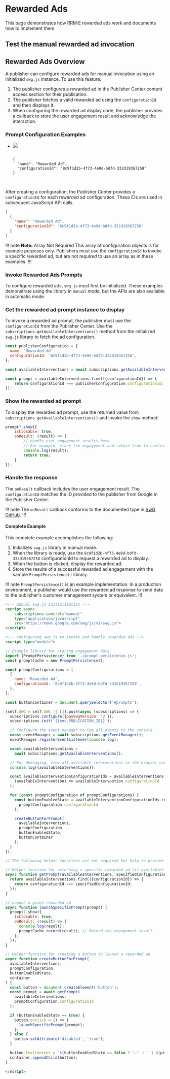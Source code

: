 <script async
  subscriptions-control="manual"
  type="application/javascript"
  src="https://news.google.com/swg/js/v1/swg{{#env.SWG_OVERRIDE}}-{{.}}{{/env.SWG_OVERRIDE}}.js">
</script>

<script async src="https://securepubads.g.doubleclick.net/tag/js/gpt.js" crossorigin="anonymous">
</script>

# Rewarded Ads

This page demonstrates how RRM:E rewarded ads work and documents how to implement them.

## Test the manual rewarded ad invocation

<div id="prompts"></div>

## Rewarded Ads Overview

A publisher can configure rewarded ads for manual invocation using an initialized `swg.js` instance. To use this feature:

1. The publisher configures a rewarded ad in the Publisher Center content access section for their publication.
2. The publisher fetches a valid rewarded ad using the `configurationId` and then displays it.
3. When configuring the rewarded ad display code, the publisher provides a callback to store the user engagement result and acknowledge the interaction.

### Prompt Configuration Examples

<ul class="flexible-list">
  <li class="flexible-list-item">
    <img src="/img/rewarded-ads.png">
    <pre>
    <code class="hljs language-json">
{
  "name": "Rewarded Ad",
  "configurationId": "8c9f1d2b-4f73-4e9d-bdfd-332d19367258"
}
    </code>
    </pre> 
  </li>
</ul>

After creating a configuration, the Publisher Center provides a `configurationId` for each rewarded ad configuration. These IDs are used in subsequent JavaScript API calls.

```json
[
  {
    "name": "Rewarded Ad",
    "configurationId": "8c9f1d2b-4f73-4e9d-bdfd-332d19367258"
  }
]
```

!!! note **Note:** Array Not Required
This array of configuration objects is for example purposes only. Publishers must use the `configurationId` to invoke a specific rewarded ad, but are not required to use an array as in these examples.
!!!

### Invoke Rewarded Ads Prompts

To configure rewarded ads, `swg.js` must first be initialized. These examples demonstrate using the library in `manual` mode, but the APIs are also available in automatic mode.

### Get the rewarded ad prompt instance to display

To invoke a rewarded ad prompt, the publisher must use the `configurationId` from the Publisher Center. Use the `subscriptions.getAvailableInterventions()` method from the initialized `swg.js` library to fetch the ad configuration.

```javascript
const publisherConfiguration = {
  name: 'Rewarded Ad',
  configurationId: '8c9f1d2b-4f73-4e9d-bdfd-332d19367258',
};

const availableInterventions = await subscriptions.getAvailableInterventions();

const prompt = availableInterventions.find(({configurationId}) => {
    return configurationId === publisherConfiguration.configurationId;
});
```

### Show the rewarded ad prompt

To display the rewarded ad prompt, use the returned value from `subscriptions.getAvailableInterventions()` and invoke the `show` method:

```javascript
prompt?.show({
    isClosable: true,
    onResult: (result) => {
        // Handle user engagement results here.
        // For example, store the engagement and return true to confirm.
        console.log(result);
        return true;
    }
});
```

### Handle the response

The `onResult` callback includes the user engagement result. The `configurationId` matches the ID provided to the publisher from Google in the Publisher Center.

!!! note The `onResult` callback conforms to the documented type in [SwG GitHub](https://github.com/subscriptions-project/swg-js/blob/main/src/api/available-intervention.ts#L43).
!!!

#### Complete Example

This complete example accomplishes the following:

1. Initializes `swg.js` library in manual mode.
2. When the library is ready, use the `8c9f1d2b-4f73-4e9d-bdfd-332d19367258` configurationId to request a rewarded ad to display.  
3. When the button is clicked, display the rewarded ad.
4. Store the results of a successful rewarded ad engagement with the sample `PromptPersistence()` library.

!!! note `PromptPersistence()` is an example implementation.
In a production environment, a publisher would use the rewarded ad response to send data to the publisher's customer management system or equivalent. 
!!!

```html
<!-- manual swg.js initialization -->
<script async
    subscriptions-control="manual"
    type="application/javascript"
    src="https://news.google.com/swg/js/v1/swg.js">
</script>

<!-- configuring swg.js to invoke and handle rewarded ads -->
<script type="module">

// Example library for storing engagement data
import {PromptPersistence} from './prompt-persistence.js';
const promptCache = new PromptPersistence();

const promptConfigurations = [
  {
    name: 'Rewarded Ad',
    configurationId: '8c9f1d2b-4f73-4e9d-bdfd-332d19367258',
  },
];

const buttonContainer = document.querySelector('#prompts');

(self.SWG = self.SWG || []).push(async (subscriptions) => {
  subscriptions.configure({paySwgVersion: '2'});
  subscriptions.init('{{env.PUBLICATION_ID}}');

  // Configure the event manager to log all events to the console
  const eventManager = await subscriptions.getEventManager();
  eventManager.registerEventListener(console.log);

  const availableInterventions =
    await subscriptions.getAvailableInterventions();

  // For debugging, view all available interventions in the browser console
  console.log({availableInterventions});

  const availableInterventionConfigurationIds = availableInterventions.map(
    (availableIntervention) => availableIntervention.configurationId
  );

  for (const promptConfiguration of promptConfigurations) {
    const buttonEnabledState = availableInterventionConfigurationIds.includes(
      promptConfiguration.configurationId
    );

    createButtonForPrompt(
      availableInterventions,
      promptConfiguration,
      buttonEnabledState,
      buttonContainer
    );
  }
});

// The following helper functions are not required but help to provide a clear syntax in the above example.

// Helper function for returning a specific rewarded ad (if available) from all interventions
async function getPrompt(availableInterventions, specifiedConfigurationId) {
  return availableInterventions.find(({configurationId}) => {
    return configurationId === specifiedConfigurationId;
  });
}

// Launch a given rewarded ad
async function launchSpecificPrompt(prompt) {
  prompt?.show({
    isClosable: true,
    onResult: (result) => {
      console.log(result);
      promptCache.record(result); // Record the engagement result
    },
  });
}

// Helper function for creating a button to launch a rewarded ad
async function createButtonForPrompt(
  availableInterventions,
  promptConfiguration,
  buttonEnabledState,
  container
) {
  const button = document.createElement('button');
  const prompt = await getPrompt(
    availableInterventions,
    promptConfiguration.configurationId
  );

  if (buttonEnabledState == true) {
    button.onclick = () => {
      launchSpecificPrompt(prompt);
    };
  } else {
    button.setAttribute('disabled', 'true');
  }

  button.textContent = `${buttonEnabledState == false ? '✅' : ''} ${promptConfiguration.name}`;
  container.appendChild(button);
}

</script>
```
